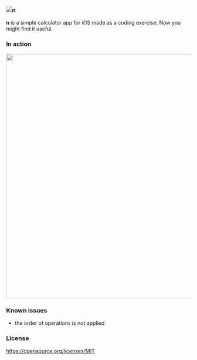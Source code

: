 ### ![n](https://twixes.com/n/icon.png)

**n** is a simple calculator app for iOS made as a coding exercise. Now you might find it useful.

### In action
<img src="https://twixes.com/n/screen.png" height="667">

### Known issues
* the order of operations is not applied

### License
https://opensource.org/licenses/MIT

